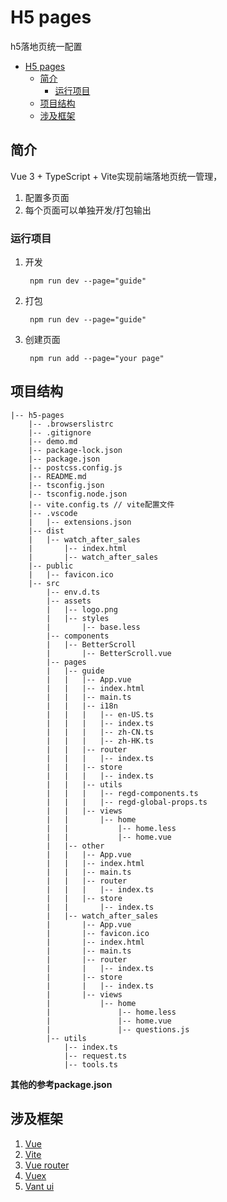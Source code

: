 <!--
 * @Author: Shuwang_wu
 * @Date: 2022-05-12 11:27:15
 * @LastEditTime: 2022-06-06 15:00:35
 * @LastEditors: Shuwang_wu
 * @FilePath: \h5-pages\README.md
  - [intro](#intro)\README.md
 * @Description: h5落地页
-->
# H5 pages

h5落地页统一配置

- [H5 pages](#h5-pages)
  - [简介](#简介)
    - [运行项目](#运行项目)
  - [项目结构](#项目结构)
  - [涉及框架](#涉及框架)

## 简介

Vue 3 + TypeScript + Vite实现前端落地页统一管理，
1. 配置多页面
2. 每个页面可以单独开发/打包输出

### 运行项目
1. 开发
   ```bush
    npm run dev --page="guide"
   ``` 
2. 打包
   ```bush
    npm run dev --page="guide"
   ``` 
3. 创建页面
   ```bush
    npm run add --page="your page"
   ```

## 项目结构
```bush
|-- h5-pages
    |-- .browserslistrc
    |-- .gitignore
    |-- demo.md
    |-- package-lock.json
    |-- package.json
    |-- postcss.config.js
    |-- README.md
    |-- tsconfig.json
    |-- tsconfig.node.json
    |-- vite.config.ts // vite配置文件
    |-- .vscode
    |   |-- extensions.json
    |-- dist
    |   |-- watch_after_sales
    |       |-- index.html
    |       |-- watch_after_sales
    |-- public
    |   |-- favicon.ico
    |-- src
        |-- env.d.ts
        |-- assets
        |   |-- logo.png
        |   |-- styles
        |       |-- base.less
        |-- components
        |   |-- BetterScroll
        |       |-- BetterScroll.vue
        |-- pages
        |   |-- guide
        |   |   |-- App.vue
        |   |   |-- index.html
        |   |   |-- main.ts
        |   |   |-- i18n
        |   |   |   |-- en-US.ts
        |   |   |   |-- index.ts
        |   |   |   |-- zh-CN.ts
        |   |   |   |-- zh-HK.ts
        |   |   |-- router
        |   |   |   |-- index.ts
        |   |   |-- store
        |   |   |   |-- index.ts
        |   |   |-- utils
        |   |   |   |-- regd-components.ts
        |   |   |   |-- regd-global-props.ts
        |   |   |-- views
        |   |       |-- home
        |   |           |-- home.less
        |   |           |-- home.vue
        |   |-- other
        |   |   |-- App.vue
        |   |   |-- index.html
        |   |   |-- main.ts
        |   |   |-- router
        |   |   |   |-- index.ts
        |   |   |-- store
        |   |       |-- index.ts
        |   |-- watch_after_sales
        |       |-- App.vue
        |       |-- favicon.ico
        |       |-- index.html
        |       |-- main.ts
        |       |-- router
        |       |   |-- index.ts
        |       |-- store
        |       |   |-- index.ts
        |       |-- views
        |           |-- home
        |               |-- home.less
        |               |-- home.vue
        |               |-- questions.js
        |-- utils
            |-- index.ts
            |-- request.ts
            |-- tools.ts

```
**其他的参考package.json**

## 涉及框架
1. [Vue](https://vue3js.cn/)
2. [Vite](https://cn.vitejs.dev/) 
3. [Vue router](https://router.vuejs.org/zh/) 
4. [Vuex](https://vuex.vuejs.org/zh/)
5. [Vant ui](https://youzan.github.io/vant/#/en-US/quickstart)